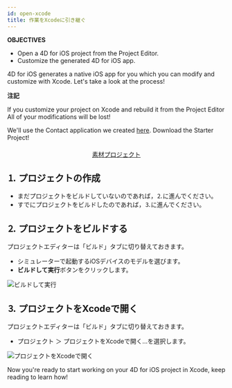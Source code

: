 ```yaml
---
id: open-xcode
title: 作業をXcodeに引き継ぐ
---
```


<div class = "objectives"> 

**OBJECTIVES**

* Open a 4D for iOS project from the Project Editor.
* Customize the generated 4D for iOS app.</div> 

4D for iOS generates a native iOS app for you which you can modify and customize with Xcode. Let's take a look at the process!<div class = "tips"> 

**注記**

If you customize your project on Xcode and rebuild it from the Project Editor All of your modifications will be lost!</div> 

We'll use the Contact application we created [here](contact-app.html). Download the Starter Project!

<div style="text-align: center; margin-top: 20px">
  <p>
    

<a class="button"
href="../assets/en/customize-with-xcode/ContactStarter.zip">素材プロジェクト</a>

  </p>
</div>

## ⒈ プロジェクトの作成

* まだプロジェクトをビルドしていないのであれば，⒉に進んでください。
* すでにプロジェクトをビルドしたのであれば，⒊に進んでください。

## ⒉ プロジェクトをビルドする

プロジェクトエディターは「ビルド」タブに切り替えておきます。

* シミュレーターで起動するiOSデバイスのモデルを選びます。
* **ビルドして実行**ボタンをクリックします。

![ビルドして実行](assets/en/customize-with-xcode/build-and-run-4D-for-iOS.png)

## ⒊ プロジェクトをXcodeで開く

プロジェクトエディターは「ビルド」タブに切り替えておきます。

* プロジェクト ＞ プロジェクトをXcodeで開く…を選択します。

![プロジェクトをXcodeで開く](assets/en/customize-with-xcode/Open-your-project-Xcode-4D-for-iOS.png)

Now you're ready to start working on your 4D for iOS project in Xcode, keep reading to learn how!